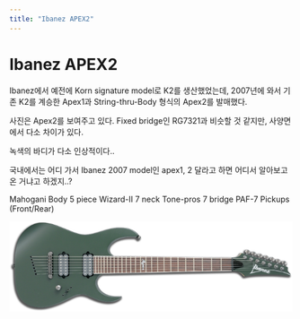 ```yaml
---
title: "Ibanez APEX2"
---
```

# Ibanez APEX2

Ibanez에서 예전에 Korn signature model로 K2를 생산했었는데, 2007년에 와서 기존 K2를 계승한 Apex1과 String-thru-Body 형식의 Apex2를 발매했다.

사진은 Apex2를 보여주고 있다. Fixed bridge인 RG7321과 비슷할 것 같지만, 사양면에서 다소 차이가 있다.

녹색의 바디가 다소 인상적이다..

국내에서는 어디 가서 Ibanez 2007 model인 apex1, 2 달라고 하면 어디서 알아보고 온 거냐고 하겠지..?

Mahogani Body
5 piece Wizard-II 7 neck
Tone-pros 7 bridge
PAF-7 Pickups (Front/Rear)

![image](/assets/images/7086da6d15687855e5e028e37088d02e.png)

